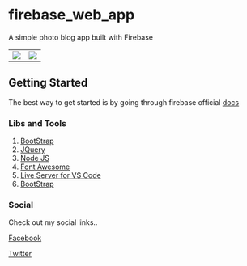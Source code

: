 # firebase_web_app
A simple photo blog app built with Firebase

| | |
|-------------------------|-------------------------|
| <img src = "https://user-images.githubusercontent.com/21126965/57147700-d2051e80-6de5-11e9-87a1-fc4710b56eb6.png"> | <img src = "https://user-images.githubusercontent.com/21126965/57147400-1b08a300-6de5-11e9-8984-1073433ee63e.png"> |

## Getting Started

The best way to get started is by going through firebase official <a href = "https://firebase.google.com/docs">docs</a>

### Libs and Tools
 <ol>
    <li><a href = "https://jquery.org/"> BootStrap </a></li>
    <li><a href = "https://getbootstrap.com/"> JQuery </a></li>
    <li><a href = "https://nodejs.org/en/"> Node JS </a></li>
    <li><a href = "https://fontawesome.com/start"> Font Awesome </a></li>
    <li><a href = "https://marketplace.visualstudio.com/items?itemName=ritwickdey.LiveServer"> Live Server for VS Code </a></li>
    <li><a href = "https://jquery.org/"> BootStrap </a></li>
</ol>
 
### Social

Check out my social links..

<a href = "https://www.facebook.com/sree.dhannu?"> Facebook </a>

<a href = "https://twitter.com/Mohan_117" > Twitter </a>

